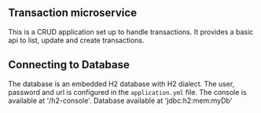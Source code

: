 ## Transaction microservice 
This is a CRUD application set up to handle transactions. It provides a basic api to list, update and create transactions.

## Connecting to Database

The database is an embedded H2 database with H2 dialect.
The user, password and url is configured in the `application.yml` file.
The console is available at '/h2-console'. Database available at 'jdbc:h2:mem:myDb'
